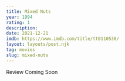 ```yaml
---
title: Mixed Nuts
year: 1994
rating: 1
description: 
date: 2021-12-21
imdb: https://www.imdb.com/title/tt0110538/
layout: layouts/post.njk
tag: movies
slug: mixed-nuts
---
```


Review Coming Soon